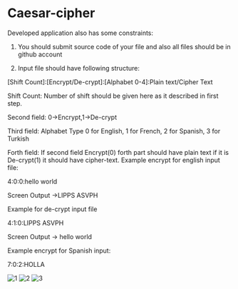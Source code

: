 # Caesar-cipher
Developed application also has some constraints:

1) You should submit source code of your file and also all files should be in github account

2) Input file should have following structure:

[Shift Count]:[Encrypt/De-crypt]:[Alphabet 0-4]:Plain text/Cipher Text

Shift Count: Number of shift should be given here as it described in first step.

Second field: 0->Encrypt,1->De-crypt

Third field: Alphabet Type 0 for English, 1 for French, 2 for Spanish, 3 for Turkish

Forth field: If second field Encrypt(0) forth part should have plain text  if  it is De-crypt(1) it should have cipher-text.
Example encrypt for english input file:

4:0:0:hello world    

Screen Output ->LIPPS ASVPH

Example for de-crypt input file

4:1:0:LIPPS ASVPH

Screen Output -> hello world

Example encrypt for Spanish input:

7:0:2:HOLLA

![1](https://user-images.githubusercontent.com/76902107/114233300-c03f3500-9985-11eb-80f4-e796d42fe90f.PNG)
![2](https://user-images.githubusercontent.com/76902107/114233306-c208f880-9985-11eb-858c-86b36c36e80f.PNG)
![3](https://user-images.githubusercontent.com/76902107/114233307-c208f880-9985-11eb-9802-3633c70e096e.PNG)

